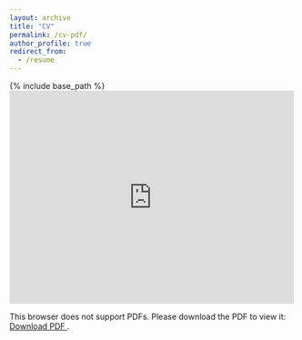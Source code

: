 ```yaml
---
layout: archive
title: "CV"
permalink: /cv-pdf/
author_profile: true
redirect_from:
  - /resume
---
```


{% include base_path %}
   <embed src="https://drive.google.com/viewerng/viewer?embedded=true&url=https://animeshchhotaray.github.io/files/Animesh_CV.pdf" width="500" height="375" type="application/pdf">
        <p>This browser does not support PDFs. Please download the PDF to view it: <a href="https://animeshchhotaray.github.io/files/Animesh_CV.pdf">Download PDF </a>.</p>
    </embed>
